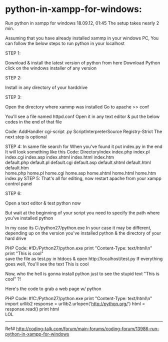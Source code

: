 # python-in-xampp-for-windows:

Run python in xampp for windows
18.09.12, 01:45
The setup takes nearly 2 min.

Assuming that you have already installed xammp in your windows PC, 
You can follow the below steps to run python in your localhost

STEP 1:

Download & install the latest version of python from here Download Python click on the windows installer of any version

STEP 2:

Install in any directory of your harddrive

STEP 3:

Open the directory where xammp was installed
Go to apache >> conf

You'll see a file named httpd.conf
Open it in any text editor & put the below codes in the end of that file

Code:
AddHandler cgi-script .py
ScriptInterpreterSource Registry-Strict
The next step is optional

STEP 4:
In same file search for <IfModule dir_module>
When you've found it put index.py in the end
It will look something like this
Code:
<IfModule dir_module>
    DirectoryIndex index.php index.pl index.cgi index.asp index.shtml index.html index.htm \
                   default.php default.pl default.cgi default.asp default.shtml default.html default.htm \
                   home.php home.pl home.cgi home.asp home.shtml home.html home.htm index.py
</IfModule>
STEP 5:
That's all for editing, now restart apache from your xampp control panel

STEP 6:

Open a text editor & test python now

But wait at the beginning of your script you need to specify the path where you've installed python

In my case its C:/python27/python.exe
In your case it may be different, depending up on the version you've installed python & the directory of your hard drive

PHP Code:
#!D:/Python27/python.exe 
print "Content-Type: text/html\n" 
print "This is cool"  
save the file as test.py in htdocs & open http://localhost/test.py
If everything goes well, You'll see the text This is cool

Now, who the hell is gonna install python just to see the stupid text "This is cool" ?!

Here's the code to grab a web page w/ python 

PHP Code:
#!C:/Python27/python.exe 
print "Content-Type: text/html\n" 
import urllib2 
response = urllib2.urlopen('http://python.org/') 
html = response.read() 
print html  
LOL

-------------------



Ref#
http://coding-talk.com/forum/main-forums/coding-forum/13986-run-python-in-xampp-for-windows
